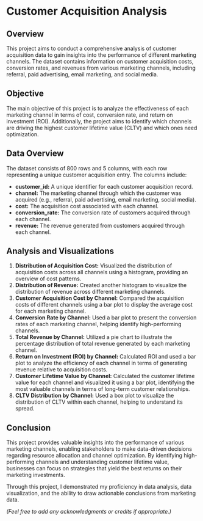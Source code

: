 # Customer Acquisition Analysis

## Overview
This project aims to conduct a comprehensive analysis of customer acquisition data to gain insights into the performance of different marketing channels. The dataset contains information on customer acquisition costs, conversion rates, and revenues from various marketing channels, including referral, paid advertising, email marketing, and social media.

## Objective
The main objective of this project is to analyze the effectiveness of each marketing channel in terms of cost, conversion rate, and return on investment (ROI). Additionally, the project aims to identify which channels are driving the highest customer lifetime value (CLTV) and which ones need optimization.

## Data Overview
The dataset consists of 800 rows and 5 columns, with each row representing a unique customer acquisition entry. The columns include:
- **customer_id:** A unique identifier for each customer acquisition record.
- **channel:** The marketing channel through which the customer was acquired (e.g., referral, paid advertising, email marketing, social media).
- **cost:** The acquisition cost associated with each channel.
- **conversion_rate:** The conversion rate of customers acquired through each channel.
- **revenue:** The revenue generated from customers acquired through each channel.

## Analysis and Visualizations
1. **Distribution of Acquisition Cost:** Visualized the distribution of acquisition costs across all channels using a histogram, providing an overview of cost patterns.
2. **Distribution of Revenue:** Created another histogram to visualize the distribution of revenue across different marketing channels.
3. **Customer Acquisition Cost by Channel:** Compared the acquisition costs of different channels using a bar plot to display the average cost for each marketing channel.
4. **Conversion Rate by Channel:** Used a bar plot to present the conversion rates of each marketing channel, helping identify high-performing channels.
5. **Total Revenue by Channel:** Utilized a pie chart to illustrate the percentage distribution of total revenue generated by each marketing channel.
6. **Return on Investment (ROI) by Channel:** Calculated ROI and used a bar plot to analyze the efficiency of each channel in terms of generating revenue relative to acquisition costs.
7. **Customer Lifetime Value by Channel:** Calculated the customer lifetime value for each channel and visualized it using a bar plot, identifying the most valuable channels in terms of long-term customer relationships.
8. **CLTV Distribution by Channel:** Used a box plot to visualize the distribution of CLTV within each channel, helping to understand its spread.

## Conclusion
This project provides valuable insights into the performance of various marketing channels, enabling stakeholders to make data-driven decisions regarding resource allocation and channel optimization. By identifying high-performing channels and understanding customer lifetime value, businesses can focus on strategies that yield the best returns on their marketing investments.

Through this project, I demonstrated my proficiency in data analysis, data visualization, and the ability to draw actionable conclusions from marketing data.

_*(Feel free to add any acknowledgments or credits if appropriate.)*_
